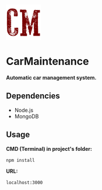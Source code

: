 ![alt text](https://raw.githubusercontent.com/therodzyn/CarMaintenance/master/media/img/favicon-96x96.png)
# CarMaintenance   
**Automatic car management system.**

## Dependencies
+ Node.js
+ MongoDB

## Usage
**CMD (Terminal) in project's folder:**
```
npm install
```

**URL:**
```
localhost:3000
```
